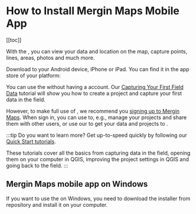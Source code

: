# How to Install Mergin Maps Mobile App
[[toc]]

With the <MobileAppNameShort />, you can view your data and location on the map, capture points, lines, areas, photos and much more.

Download <MobileAppName /> to your Android device, iPhone or iPad. You can find it in the app store of your platform:

<AppDownload></AppDownload>

You can use the <MobileAppNameShort /> without having a <MainPlatformName /> account. Our [Capturing Your First Field Data](../../tutorials/capturing-first-data/index.md) tutorial will show you how to create a project and capture your first data in the field.

However, to make full use of <MainPlatformNameLink />, we recommend you [signing up to Mergin Maps](../sign-up-to-mergin-maps/). When sign in, you can use <DashboardLink /> to, e.g., manage your projects and share them with other users, or use our <QGISPluginNameShort /> to get your data and projects to <QGIS link="en/site/forusers/download.html" text="QGIS" />.

:::tip
Do you want to learn more? Get up-to-speed quickly by following our [Quick Start tutorials](../../tutorials/capturing-first-data/index.md).

These tutorials cover all the basics from capturing data in the field, opening them on your computer in QGIS, improving the project settings in QGIS and going back to the field.
:::

## Mergin Maps mobile app on Windows
If you want to use the <MobileAppNameShort /> on Windows, you need to download the <NoSpellcheck id=".exe" /> installer from <GitHubRepo id="MerginMaps/mobile/releases/latest" desc="MerginMaps/mobile" /> repository and install it on your computer.



